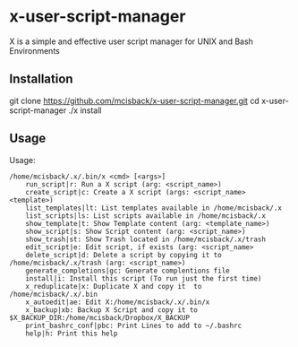 # x-user-script-manager
X is a simple and effective user script manager for UNIX and Bash Environments

## Installation

   git clone https://github.com/mcisback/x-user-script-manager.git
   cd x-user-script-manager
   ./x install

## Usage
Usage:

	/home/mcisback/.x/.bin/x <cmd> [<args>]
		run_script|r: Run a X script (arg: <script_name>)
		create_script|c: Create a X script (args: <script_name> <template>)
		list_templates|lt: List templates available in /home/mcisback/.x
		list_scripts|ls: List scripts available in /home/mcisback/.x
		show_template|t: Show Template content (arg: <template_name>)
		show_script|s: Show Script content (arg: <script_name>)
		show_trash|st: Show Trash located in /home/mcisback/.x/trash
		edit_script|e: Edit script, if exists (arg: <script_name>
		delete_script|d: Delete a script by copying it to /home/mcisback/.x/trash (arg: <script_name>)
		generate_completions|gc: Generate complentions file
		install|i: Install this script (To run just the first time)
		x_reduplicate|x: Duplicate X and copy it  to /home/mcisback/.x/.bin
		x_autoedit|ae: Edit X:/home/mcisback/.x/.bin/x
		x_backup|xb: Backup X Script and copy it to $X_BACKUP_DIR:/home/mcisback/Dropbox/X_BACKUP
		print_bashrc_conf|pbc: Print Lines to add to ~/.bashrc
		help|h: Print this help

